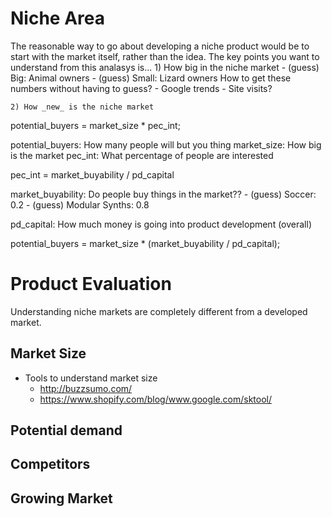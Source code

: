 # Niche Area
The reasonable way to go about developing a niche product would be to start with
the market itself, rather than the idea. The key points you want to understand
from this analasys is...
    1) How big in the niche market
        - (guess) Big: Animal owners
        - (guess) Small: Lizard owners
        How to get these numbers without having to guess?
            - Google trends
            - Site visits?

    2) How _new_ is the niche market


potential_buyers = market_size * pec_int;

potential_buyers: How many people will but you thing
market_size: How big is the market
pec_int: What percentage of people are interested

pec_int = market_buyability / pd_capital

market_buyability: Do people buy things in the market??
    - (guess) Soccer: 0.2
    - (guess) Modular Synths: 0.8

pd_capital: How much money is going into product development (overall)

potential_buyers = market_size * (market_buyability / pd_capital);


# Product Evaluation
Understanding niche markets are completely different from a developed market.

## Market Size
- Tools to understand market size
    - http://buzzsumo.com/
    - https://www.shopify.com/blog/www.google.com/sktool/

## Potential demand

## Competitors

## Growing Market
